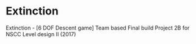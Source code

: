 # Extinction
 Extinction - [6 DOF Descent game] Team based Final build Project 2B for NSCC Level design II (2017)

